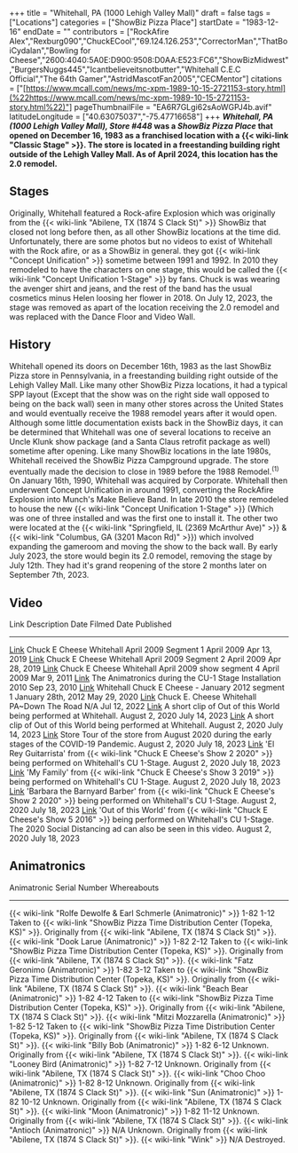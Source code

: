 +++
title = "Whitehall, PA (1000 Lehigh Valley Mall)"
draft = false
tags = ["Locations"]
categories = ["ShowBiz Pizza Place"]
startDate = "1983-12-16"
endDate = ""
contributors = ["RockAfire Alex","Rexburg090","ChuckECool","69.124.126.253","CorrectorMan","ThatBoiCydalan","Bowling for Cheese","2600:4040:5A0E:D900:9508:D0AA:E523:FC6","ShowBizMidwest","BurgersNuggs445","Icantbelieveitsnotbutter","Whitehall C.E.C Official","The 64th Gamer","AstridMascotFan2005","CECMentor"]
citations = ["[https://www.mcall.com/news/mc-xpm-1989-10-15-2721153-story.html](%22https://www.mcall.com/news/mc-xpm-1989-10-15-2721153-story.html%22)"]
pageThumbnailFile = "EA6R7GLgi62sAoWGPJ4b.avif"
latitudeLongitude = ["40.63075037","-75.47716658"]
+++
***Whitehall, PA (1000 Lehigh Valley Mall), Store #448* was a *ShowBiz Pizza Place* that opened on December 16, 1983 as a franchised location with a {{< wiki-link "Classic Stage" >}}. The store is located in a freestanding building right outside of the Lehigh Valley Mall.
As of April 2024, this location has the 2.0 remodel.**

## Stages

Originally, Whitehall featured a Rock-afire Explosion which was originally from the {{< wiki-link "Abilene, TX (1874 S Clack St)" >}} ShowBiz that closed not long before then, as all other ShowBiz locations at the time did. Unfortunately, there are some photos but no videos to exist of Whitehall with the Rock afire, or as a ShowBiz in general. they got {{< wiki-link "Concept Unification" >}} sometime between 1991 and 1992.
In 2010 they remodeled to have the characters on one stage, this would be called the {{< wiki-link "Concept Unification 1-Stage" >}} by fans. Chuck is was wearing the avenger shirt and jeans, and the rest of the band has the usual cosmetics minus Helen loosing her flower in 2018. On July 12, 2023, the stage was removed as apart of the location receiving the 2.0 remodel and was replaced with the Dance Floor and Video Wall.

## History

Whitehall opened its doors on December 16th, 1983 as the last ShowBiz Pizza store in Pennsylvania, in a freestanding building right outside of the Lehigh Valley Mall. Like many other ShowBiz Pizza locations, it had a typical SPP layout (Except that the show was on the right side wall opposed to being on the back wall) seen in many other stores across the United States and would eventually receive the 1988 remodel years after it would open. Although some little documentation exists back in the ShowBiz days, it can be determined that Whitehall was one of several locations to receive an Uncle Klunk show package (and a Santa Claus retrofit package as well) sometime after opening. Like many ShowBiz locations in the late 1980s, Whitehall received the ShowBiz Pizza Campground upgrade. The store eventually made the decision to close in 1989 before the 1988 Remodel.<sup>(1)</sup> On January 16th, 1990, Whitehall was acquired by Corporate. Whitehall then underwent Concept Unification in around 1991, converting the RockAfire Explosion into Munch's Make Believe Band. In late 2010 the store remodeled to house the new {{< wiki-link "Concept Unification 1-Stage" >}} (Which was one of three installed and was the first one to install it. The other two were located at the {{< wiki-link "Springfield, IL (2369 McArthur Ave)" >}} & {{< wiki-link "Columbus, GA (3201 Macon Rd)" >}}) which involved expanding the gameroom and moving the show to the back wall. By early July 2023, the store would begin its 2.0 remodel, removing the stage by July 12th. They had it's grand reopening of the store 2 months later on September 7th, 2023.

## Video

  Link                                                                                    Description                                                                                                                                                                                  Date Filmed          Date Published
  --------------------------------------------------------------------------------------- -------------------------------------------------------------------------------------------------------------------------------------------------------------------------------------------- -------------------- ----------------
  [Link](https://youtu.be/I2gjOehdC4g)                                                    Chuck E Cheese Whitehall April 2009 Segment 1                                                                                                                                                April 2009           Apr 13, 2019
  [Link](https://youtu.be/v-BpO3-4YF8)                                                    Chuck E Cheese Whitehall April 2009 Segment 2                                                                                                                                                April 2009           Apr 28, 2019
  [Link](https://youtu.be/hKnrZZIFuR0)                                                    Chuck E Cheese Whitehall April 2009 show segment 4                                                                                                                                           April 2009           Mar 9, 2011
  [Link](https://www.youtube.com/watch?v=DNEhR2aXYIs&t=0s&ab_channel=LilPnutDollMom526)   The Animatronics during the CU-1 Stage Installation                                                                                                                                          2010                 Sep 23, 2010
  [Link](https://youtu.be/5Dg80YCpPIw)                                                    Whitehall Chuck E Cheese - January 2012 segment 1                                                                                                                                            January 28th, 2012   May 29, 2020
  [Link](https://youtu.be/5Dg80YCpPIw)                                                    Chuck E. Cheese Whitehall PA~Down The Road                                                                                                                                                  N/A                  Jul 12, 2022
  [Link](https://www.youtube.com/shorts/hIzxTeDeujM)                                      A short clip of Out of this World being performed at Whitehall.                                                                                                                              August 2, 2020       July 14, 2023
  [Link](https://youtu.be/EYCn7YkUIE4)                                                    A short clip of Out of this World being performed at Whitehall.                                                                                                                              August 2, 2020       July 14, 2023
  [Link](https://youtu.be/aOeKVRm9tXw)                                                    Store Tour of the store from August 2020 during the early stages of the COVID-19 Pandemic.                                                                                                   August 2, 2020       July 18, 2023
  [Link](https://youtu.be/c27ACu9U4kE)                                                    'El Rey Guitarrista' from {{< wiki-link "Chuck E Cheese's Show 2 2020" >}} being performed on Whitehall's CU 1-Stage.                                                                August 2, 2020       July 18, 2023
  [Link](https://youtu.be/65BNJXxsovg)                                                    'My Family' from {{< wiki-link "Chuck E Cheese's Show 3 2019" >}} being performed on Whitehall's CU 1-Stage.                                                                         August 2, 2020       July 18, 2023
  [Link](https://youtu.be/gbzNcthjwbs)                                                    'Barbara the Barnyard Barber' from {{< wiki-link "Chuck E Cheese's Show 2 2020" >}} being performed on Whitehall's CU 1-Stage.                                                       August 2, 2020       July 18, 2023
  [Link](https://youtu.be/iqOwBhXoFL8)                                                    'Out of this World' from {{< wiki-link "Chuck E Cheese's Show 5 2016" >}} being performed on Whitehall's CU 1-Stage. The 2020 Social Distancing ad can also be seen in this video.   August 2, 2020       July 18, 2023

## Animatronics

  Animatronic                                                           Serial Number   Whereabouts
  --------------------------------------------------------------------- --------------- --------------------------------------------------------------------------------------------------------------------------------------------------------------
  {{< wiki-link "Rolfe Dewolfe & Earl Schmerle (Animatronic)" >}}   1-82 1-12       Taken to {{< wiki-link "ShowBiz Pizza Time Distribution Center (Topeka, KS)" >}}. Originally from {{< wiki-link "Abilene, TX (1874 S Clack St)" >}}.
  {{< wiki-link "Dook Larue (Animatronic)" >}}                      1-82 2-12       Taken to {{< wiki-link "ShowBiz Pizza Time Distribution Center (Topeka, KS)" >}}. Originally from {{< wiki-link "Abilene, TX (1874 S Clack St)" >}}.
  {{< wiki-link "Fatz Geronimo (Animatronic)" >}}                   1-82 3-12       Taken to {{< wiki-link "ShowBiz Pizza Time Distribution Center (Topeka, KS)" >}}. Originally from {{< wiki-link "Abilene, TX (1874 S Clack St)" >}}.
  {{< wiki-link "Beach Bear (Animatronic)" >}}                      1-82 4-12       Taken to {{< wiki-link "ShowBiz Pizza Time Distribution Center (Topeka, KS)" >}}. Originally from {{< wiki-link "Abilene, TX (1874 S Clack St)" >}}.
  {{< wiki-link "Mitzi Mozzarella (Animatronic)" >}}                1-82 5-12       Taken to {{< wiki-link "ShowBiz Pizza Time Distribution Center (Topeka, KS)" >}}. Originally from {{< wiki-link "Abilene, TX (1874 S Clack St)" >}}.
  {{< wiki-link "Billy Bob (Animatronic)" >}}                       1-82 6-12       Unknown. Originally from {{< wiki-link "Abilene, TX (1874 S Clack St)" >}}.
  {{< wiki-link "Looney Bird (Animatronic)" >}}                     1-82 7-12       Unknown. Originally from {{< wiki-link "Abilene, TX (1874 S Clack St)" >}}.
  {{< wiki-link "Choo Choo (Animatronic)" >}}                       1-82 8-12       Unknown. Originally from {{< wiki-link "Abilene, TX (1874 S Clack St)" >}}.
  {{< wiki-link "Sun (Animatronic)" >}}                             1-82 10-12      Unknown. Originally from {{< wiki-link "Abilene, TX (1874 S Clack St)" >}}.
  {{< wiki-link "Moon (Animatronic)" >}}                            1-82 11-12      Unknown. Originally from {{< wiki-link "Abilene, TX (1874 S Clack St)" >}}.
  {{< wiki-link "Antioch (Animatronic)" >}}                         N/A             Unknown. Originally from {{< wiki-link "Abilene, TX (1874 S Clack St)" >}}.
  {{< wiki-link "Wink" >}}                                          N/A             Destroyed.
